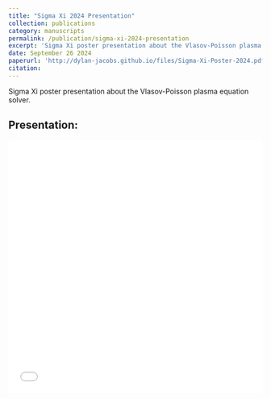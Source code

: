 ```yaml
---
title: "Sigma Xi 2024 Presentation"
collection: publications
category: manuscripts
permalink: /publication/sigma-xi-2024-presentation
excerpt: 'Sigma Xi poster presentation about the Vlasov-Poisson plasma equation solver.'
date: September 26 2024
paperurl: 'http://dylan-jacobs.github.io/files/Sigma-Xi-Poster-2024.pdf'
citation: 
---
```


Sigma Xi poster presentation about the Vlasov-Poisson plasma equation solver.

Presentation:
------
<embed src='/files/Sigma-Xi-Poster-2024.pdf' type='application/pdf' width='100%' height='500px'>
